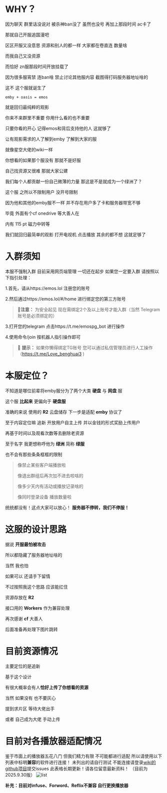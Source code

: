 # WHY？
因为聊天 群里话没说对 被杀神ban没了 虽然也没号 再加上那段时间 ac卡了 

那就自己开服追国漫吧

区区开服又没意思 资源和别人的都一样 大家都在卷直连 数量啥

而我自己又没资源

而恰好 zn服那段时间开放挂载了

因为很多服宵禁 连ban啥 禁止讨论其他服内容 截图得打码服务器地址啥的

这不 这个服就诞生了
```
emby + oasis = emos
```
就是回归最纯粹的观影

你来不来群里不重要 你用什么看的也不重要

只要你看的开心 记得emos和背后支持他的人 这就够了

让有观影需求的人了解到emby 了解到大家的服

就像星空大佬的wiki一样

你想看的如果那个服没有 那就不是好服

自己找资源又很难 那就大家公建

我们每个人都贡献一份自己微薄的力量 那这是不是就成为一个绿洲了？

这个服 之所以不限制用户 没开号限制

因为他和其他的emby服不一样 并不存在用户多了卡和服务器带宽不够

毕竟 外面有个cf onedrive 等大善人在

内有 115 pt 磁力中转等

我们就回归最简单的观影 打开电视机 点击播放 其余的都不想 这就足够了


# 入群须知
本服不强制入群 目前采用网页端管理 一切还在起步 如果您一定要入群 请按照以下指引处理：

1.首先，请从https://emos.lol 注册您的账号

2.然后通过https://emos.lol/#/home 进行绑定您的第三方账号

> 📝**注意：** 为安全起见 现在需绑定2个及以上账号才能入群（当然 Telegram账号是必须绑定的）

3.打开您的telegram 点击https://t.me/emospg_bot 进行操作

4.使用命令/join 按机器人指引操作即可

> 📢 **提示：** 如果你懒得绑定TG账号 您可以通过私信管理员进行人工操作
> （https://t.me/Love_benghuai3 )

# 本服定位？
不知道是哪位前辈将emby服分为了两个大类 **硬盘** 与 **网盘** 服

这个服 **比起来** 更偏向于 **硬盘服**

准确的来说 使用的 **R2** 云盘储存 下一步是适配 **emby** 协议了

至于内容定位嘛 追新 开放用户自主上传 并以金钱的形式奖励上传用户

再基于时间以及观看次数等去删除老资源

至于名字 我更想称呼他为 **绿洲** 简称 **绿服**

也不会有那些条条框框的限制

> 像禁止某些客户端播放啦
> 
> 像退出群组后再次加不进去啦啥的
> 
> 像多少天内有活动或播放记录啥的
> 
> 像同时登录设备 播放数量啦

统统都没有！这点大家可以放心！
**服务器不停转，我们不停服！**

# 这服的设计思路
据说  **开服最怕被攻击** 

所以都隐藏了服务器地址啥的

当然 我也怕

如果可以 还请手下留情

不过按照我这个思路 应该能扛住

资源存放在  **R2** 

接口用的  **Workers**  作为兼容处理

再次感谢  **cf** 大善人

后面准备再处理下图片跳转

# 目前资源情况
主要定位的是追新

基于这个设计

有很大概率会有人**恰好上传了你想看的资源**

当然 如果没有 也不要灰心

提到求片区 等待大佬出手

或者 自己成为大佬 手动上传

# 目前对各播放器适配情况

鉴于市面上的播放器五花八门 但我们精力有限 不可能都进行适配 所以请使用以下列表中标明**兼容**的软件进行连接！
未列出的请自行测试 不能连接请登录[wiki的github项目](https://github.com/mchim8623/emos_wiki)提交issues
此表格长期更新！请各位留意最新资料！
（目前为2025.9.30版）
![list](https://www.helloimg.com/i/2025/09/30/68db31dd71776.png)

**补充：目前对infuse、Forword、Reflix不兼容 自行更换播放器**
